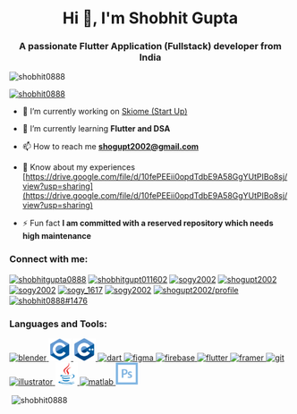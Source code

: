 <h1 align="center">Hi 👋, I'm Shobhit Gupta</h1>
<h3 align="center">A passionate Flutter Application (Fullstack) developer from India</h3>

<p align="left"> <img src="https://komarev.com/ghpvc/?username=shobhit0888&label=Profile%20views&color=0e75b6&style=flat" alt="shobhit0888" /> </p>

<p align="left"> <a href="https://github.com/ryo-ma/github-profile-trophy"><img src="https://github-profile-trophy.vercel.app/?username=shobhit0888" alt="shobhit0888" /></a> </p>

- 🔭 I’m currently working on [Skiome (Start Up)](https://github.com/shobhit0888/Skiome_Schools)

- 🌱 I’m currently learning **Flutter and DSA**

- 📫 How to reach me **shogupt2002@gmail.com**

- 📄 Know about my experiences [https://drive.google.com/file/d/10fePEEii0opdTdbE9A58GgYUtPIBo8sj/view?usp=sharing](https://drive.google.com/file/d/10fePEEii0opdTdbE9A58GgYUtPIBo8sj/view?usp=sharing)

- ⚡ Fun fact **I am committed with a reserved repository which needs high maintenance**

<h3 align="left">Connect with me:</h3>
<p align="left">
<a href="https://linkedin.com/in/shobhitgupta0888" target="blank"><img align="center" src="https://raw.githubusercontent.com/rahuldkjain/github-profile-readme-generator/master/src/images/icons/Social/linked-in-alt.svg" alt="shobhitgupta0888" height="30" width="40" /></a>
<a href="https://instagram.com/shobhitgupt011602" target="blank"><img align="center" src="https://raw.githubusercontent.com/rahuldkjain/github-profile-readme-generator/master/src/images/icons/Social/instagram.svg" alt="shobhitgupt011602" height="30" width="40" /></a>
<a href="https://www.codechef.com/users/sogy2002" target="blank"><img align="center" src="https://cdn.jsdelivr.net/npm/simple-icons@3.1.0/icons/codechef.svg" alt="sogy2002" height="30" width="40" /></a>
<a href="https://www.hackerrank.com/shogupt2002" target="blank"><img align="center" src="https://raw.githubusercontent.com/rahuldkjain/github-profile-readme-generator/master/src/images/icons/Social/hackerrank.svg" alt="shogupt2002" height="30" width="40" /></a>
<a href="https://codeforces.com/profile/sogy2002" target="blank"><img align="center" src="https://raw.githubusercontent.com/rahuldkjain/github-profile-readme-generator/master/src/images/icons/Social/codeforces.svg" alt="sogy2002" height="30" width="40" /></a>
<a href="https://www.leetcode.com/sogy_1617" target="blank"><img align="center" src="https://raw.githubusercontent.com/rahuldkjain/github-profile-readme-generator/master/src/images/icons/Social/leet-code.svg" alt="sogy_1617" height="30" width="40" /></a>
<a href="https://www.hackerearth.com/sogy2002" target="blank"><img align="center" src="https://raw.githubusercontent.com/rahuldkjain/github-profile-readme-generator/master/src/images/icons/Social/hackerearth.svg" alt="sogy2002" height="30" width="40" /></a>
<a href="https://auth.geeksforgeeks.org/user/shogupt2002/profile" target="blank"><img align="center" src="https://raw.githubusercontent.com/rahuldkjain/github-profile-readme-generator/master/src/images/icons/Social/geeks-for-geeks.svg" alt="shogupt2002/profile" height="30" width="40" /></a>
<a href="https://discord.gg/shobhit0888#1476" target="blank"><img align="center" src="https://raw.githubusercontent.com/rahuldkjain/github-profile-readme-generator/master/src/images/icons/Social/discord.svg" alt="shobhit0888#1476" height="30" width="40" /></a>
</p>

<h3 align="left">Languages and Tools:</h3>
<p align="left"> <a href="https://www.blender.org/" target="_blank" rel="noreferrer"> <img src="https://download.blender.org/branding/community/blender_community_badge_white.svg" alt="blender" width="40" height="40"/> </a> <a href="https://www.cprogramming.com/" target="_blank" rel="noreferrer"> <img src="https://raw.githubusercontent.com/devicons/devicon/master/icons/c/c-original.svg" alt="c" width="40" height="40"/> </a> <a href="https://www.w3schools.com/cpp/" target="_blank" rel="noreferrer"> <img src="https://raw.githubusercontent.com/devicons/devicon/master/icons/cplusplus/cplusplus-original.svg" alt="cplusplus" width="40" height="40"/> </a> <a href="https://dart.dev" target="_blank" rel="noreferrer"> <img src="https://www.vectorlogo.zone/logos/dartlang/dartlang-icon.svg" alt="dart" width="40" height="40"/> </a> <a href="https://www.figma.com/" target="_blank" rel="noreferrer"> <img src="https://www.vectorlogo.zone/logos/figma/figma-icon.svg" alt="figma" width="40" height="40"/> </a> <a href="https://firebase.google.com/" target="_blank" rel="noreferrer"> <img src="https://www.vectorlogo.zone/logos/firebase/firebase-icon.svg" alt="firebase" width="40" height="40"/> </a> <a href="https://flutter.dev" target="_blank" rel="noreferrer"> <img src="https://www.vectorlogo.zone/logos/flutterio/flutterio-icon.svg" alt="flutter" width="40" height="40"/> </a> <a href="https://www.framer.com/" target="_blank" rel="noreferrer"> <img src="https://www.vectorlogo.zone/logos/framer/framer-icon.svg" alt="framer" width="40" height="40"/> </a> <a href="https://git-scm.com/" target="_blank" rel="noreferrer"> <img src="https://www.vectorlogo.zone/logos/git-scm/git-scm-icon.svg" alt="git" width="40" height="40"/> </a> <a href="https://www.adobe.com/in/products/illustrator.html" target="_blank" rel="noreferrer"> <img src="https://www.vectorlogo.zone/logos/adobe_illustrator/adobe_illustrator-icon.svg" alt="illustrator" width="40" height="40"/> </a> <a href="https://www.java.com" target="_blank" rel="noreferrer"> <img src="https://raw.githubusercontent.com/devicons/devicon/master/icons/java/java-original.svg" alt="java" width="40" height="40"/> </a> <a href="https://www.mathworks.com/" target="_blank" rel="noreferrer"> <img src="https://upload.wikimedia.org/wikipedia/commons/2/21/Matlab_Logo.png" alt="matlab" width="40" height="40"/> </a> <a href="https://www.photoshop.com/en" target="_blank" rel="noreferrer"> <img src="https://raw.githubusercontent.com/devicons/devicon/master/icons/photoshop/photoshop-line.svg" alt="photoshop" width="40" height="40"/> </a> </p>

<p>&nbsp;<img align="center" src="https://github-readme-stats.vercel.app/api?username=shobhit0888&show_icons=true&locale=en" alt="shobhit0888" /></p>

